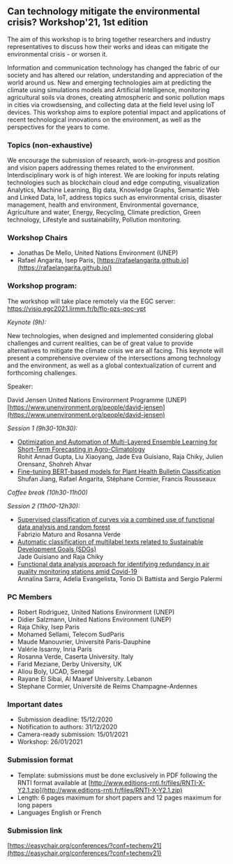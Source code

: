 ## Can technology mitigate the environmental crisis? Workshop'21, 1st edition 

The aim of this workshop is to bring together researchers and industry representatives to discuss how their works and ideas can mitigate the environmental crisis - or worsen it.

Information and communication technology has changed the fabric of our society and has altered our relation, understanding and appreciation of the world around us. New and emerging technologies aim at predicting the climate using simulations models and Artificial Intelligence, monitoring agricultural soils via drones, creating atmospheric and sonic pollution maps in cities via crowdsensing, and collecting data at the field level using IoT devices. This workshop aims to explore potential impact and applications of recent technological innovations on the environment, as well as the perspectives for the years to come.

### Topics (non-exhaustive)

We encourage the submission of research, work-in-progress and position and vision papers addressing themes related to the environment. Interdisciplinary work is of high interest. We are looking for inputs relating technologies such as blockchain cloud and edge computing, visualization Analytics, Machine Learning, Big data, Knowledge Graphs, Semantic Web and Linked Data, IoT, address topics such as environmental crisis, disaster management,	health and environment, Environmental governance, Agriculture and water, Energy, Recycling, Climate prediction, Green technology, Lifestyle and sustainability, Pollution monitoring.

### Workshop Chairs

- Jonathas De Mello, United Nations Environment (UNEP)
- Rafael Angarita, Isep Paris, [https://rafaelangarita.github.io](https://rafaelangarita.github.io/)

### Workshop program:
The workshop will take place remotely via the EGC server:
https://visio.egc2021.lirmm.fr/b/flo-pzs-qoc-ypt 
 
*Keynote (9h):*

New technologies, when designed and implemented considering global challenges and current realities, can be of great value to provide alternatives to mitigate the climate crisis we are all facing. This keynote will present a comprehensive overview of the intersections among technology and the environment, as well as a global contextualization of current and forthcoming challenges.

Speaker: 

David Jensen
United Nations Environment Programme (UNEP)
[https://www.unenvironment.org/people/david-jensen](https://www.unenvironment.org/people/david-jensen)

*Session 1 (9h30-10h30):*

- [Optimization and Automation of Multi-Layered Ensemble Learning for Short-Term Forecasting in Agro-Climatology](https://github.com/isepengineering/TechnologyAndEnvironment21/blob/gh-pages/papers/TechEnv21_paper_4.pdf)  
Rohit Annad Gupta, Liu Xiaoyang, Jade Eva Guisiano, Raja Chiky, Julien Orensanz, Shohreh Ahvar
- [Fine-tuning BERT-based models for Plant Health Bulletin Classification](https://github.com/isepengineering/TechnologyAndEnvironment21/blob/gh-pages/papers/Fine_tuning_BERT_based_models_for_Plant_Health_Bulletin_Classification.pdf)  
Shufan Jiang, Rafael Angarita, Stéphane Cormier, Francis Rousseaux

*Coffee break (10h30-11h00)*

*Session 2 (11h00-12h30):*

- [Supervised classification of curves via a combined use of functional data analysis and random forest](https://github.com/isepengineering/TechnologyAndEnvironment21/blob/gh-pages/papers/TechEnv21_paper_1.pdf)  
Fabrizio Maturo and Rosanna Verde
- [Automatic classification of multilabel texts related to Sustainable Development Goals (SDGs)](https://github.com/isepengineering/TechnologyAndEnvironment21/blob/gh-pages/papers/TechEnv21_paper_3.pdf)  
Jade Guisiano and Raja Chiky
- [Functional data analysis approach for identifying redundancy in air quality monitoring stations amid Covid-19](https://github.com/isepengineering/TechnologyAndEnvironment21/blob/gh-pages/papers/TechEnv21_paper_2.pdf)  
Annalina Sarra, Adelia Evangelista, Tonio Di Battista and Sergio Palermi



### PC Members

- Robert Rodriguez, United Nations Environment (UNEP)
- Didier Salzmann, United Nations Environment (UNEP)
- Raja Chiky, Isep Paris
- Mohamed Sellami, Telecom SudParis
- Maude Manouvrier, Université Paris-Dauphine
- Valérie Issarny, Inria Paris
- Rosanna Verde, Caserta University. Italy
- Farid Meziane, Derby University, UK
- Aliou Boly, UCAD, Senegal 
- Rayane El Sibai, Al Maaref University. Lebanon
- Stephane Cormier, Université de Reims Champagne-Ardennes

### Important dates

- Submission deadline: 15/12/2020
- Notification to authors: 31/12/2020
- Camera-ready submission: 15/01/2021
- Workshop: 26/01/2021

### Submission format

- Template: submissions must be done exclusively in PDF following the RNTI format available at [http://www.editions-rnti.fr/files/RNTI-X-Y2.1.zip](http://www.editions-rnti.fr/files/RNTI-X-Y2.1.zip)
- Length: 6 pages maximum for short papers and 12 pages maximum for long papers
- Languages  English or French




### Submission link

[https://easychair.org/conferences/?conf=techenv21](https://easychair.org/conferences/?conf=techenv21)

